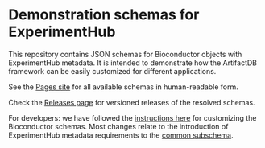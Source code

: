 # Demonstration schemas for ExperimentHub

This repository contains JSON schemas for Bioconductor objects with ExperimentHub metadata.
It is intended to demonstrate how the ArtifactDB framework can be easily customized for different applications.

See the [Pages site](https://artifactdb.github.io/ExperimentHub-schemas) for all available schemas in human-readable form.

Check the [Releases page](https://github.com/ArtifactDB/ExperimentHub-schemas/releases) for versioned releases of the resolved schemas.

For developers: we have followed the [instructions here](https://github.com/ArtifactDB/BiocObjectSchemas) for customizing the Bioconductor schemas.
Most changes relate to the introduction of ExperimentHub metadata requirements to the [common subschema](raw/_common/v1.json).
